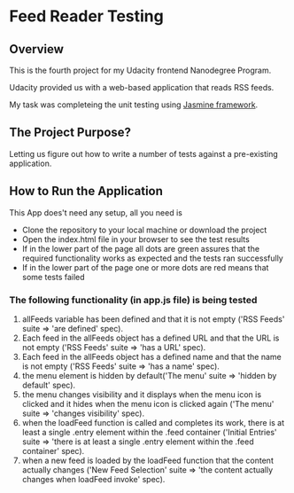 # Feed Reader Testing

## Overview

<p>This is the fourth project for my Udacity frontend Nanodegree Program.</p>
<p>Udacity provided us with a web-based application that reads RSS feeds.</p>
<p>My task was completeing the unit testing using <a href="https://jasmine.github.io/">Jasmine framework</a>.</p>


## The Project Purpose?
<p>Letting us figure out how to write a number of tests against a pre-existing application.</p>

## How to Run the Application
This App does't need any setup, all you need is
* Clone the repository to your local machine or download the project
* Open the index.html file in your browser to see the test results
* If in the lower part of the page all dots are green assures that the required functionality works as expected and the tests ran successfully
* If in the lower part of the page one or more dots are red means that some tests failed

### The following functionality (in app.js file) is being tested
1. allFeeds variable has been defined and that it is not empty ('RSS Feeds' suite => 'are defined' spec).
2. Each feed in the allFeeds object has a defined URL and that the URL is not empty ('RSS Feeds' suite => 'has a URL' spec).
3. Each feed in the allFeeds object has a defined name and that the name is not empty ('RSS Feeds' suite => 'has a name' spec).
4. the menu element is hidden by default('The menu' suite => 'hidden by default' spec).
5. the menu changes visibility and it displays when the menu icon is clicked and it hides when the menu icon is clicked again ('The menu' suite => 'changes visibility' spec).
6. when the loadFeed  function is called and completes its work, there is at least a single .entry element within the .feed container ('Initial Entries' suite => 'there is at least a single .entry element within the .feed container' spec).
7. when a new feed is loaded by the loadFeed function that the content actually changes ('New Feed Selection' suite => 'the content actually changes when loadFeed invoke' spec).
